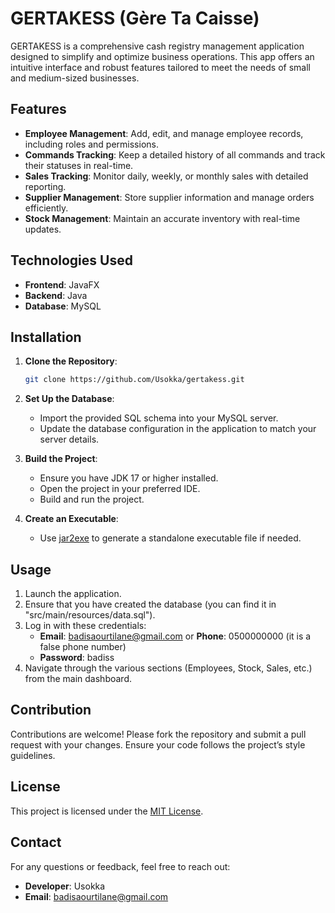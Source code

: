 # GERTAKESS (Gère Ta Caisse)

GERTAKESS is a comprehensive cash registry management application designed to simplify and optimize business operations. This app offers an intuitive interface and robust features tailored to meet the needs of small and medium-sized businesses.

## Features

- **Employee Management**: Add, edit, and manage employee records, including roles and permissions.
- **Commands Tracking**: Keep a detailed history of all commands and track their statuses in real-time.
- **Sales Tracking**: Monitor daily, weekly, or monthly sales with detailed reporting.
- **Supplier Management**: Store supplier information and manage orders efficiently.
- **Stock Management**: Maintain an accurate inventory with real-time updates.

## Technologies Used

- **Frontend**: JavaFX
- **Backend**: Java
- **Database**: MySQL

## Installation

1. **Clone the Repository**:
   ```bash
   git clone https://github.com/Usokka/gertakess.git
   ```
2. **Set Up the Database**:
   - Import the provided SQL schema into your MySQL server.
   - Update the database configuration in the application to match your server details.

3. **Build the Project**:
   - Ensure you have JDK 17 or higher installed.
   - Open the project in your preferred IDE.
   - Build and run the project.

4. **Create an Executable**:
   - Use [jar2exe](https://www.jar2exe.com/) to generate a standalone executable file if needed.

## Usage

1. Launch the application.
2. Ensure that you have created the database (you can find it in "src/main/resources/data.sql").
3. Log in with these credentials:
   - **Email**: badisaourtilane@gmail.com or **Phone**: 0500000000 (it is a false phone number)
   - **Password**: badiss
4. Navigate through the various sections (Employees, Stock, Sales, etc.) from the main dashboard.

## Contribution

Contributions are welcome! Please fork the repository and submit a pull request with your changes. Ensure your code follows the project’s style guidelines.

## License

This project is licensed under the [MIT License](LICENSE).

## Contact

For any questions or feedback, feel free to reach out:

- **Developer**: Usokka
- **Email**: badisaourtilane@gmail.com

